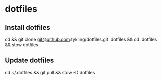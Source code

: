 # dotfiles

## Install dotfiles
cd && git clone git@github.com:tykling/dotfiles.git .dotfiles && cd .dotfiles && stow dotfiles

## Update dotfiles
cd ~/.dotfiles && git pull && stow -D dotfiles
 
